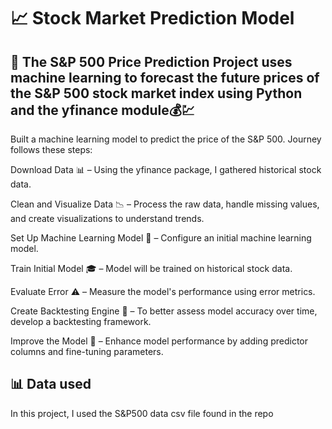 # 📈 Stock Market Prediction Model

## 🚀 The S&P 500 Price Prediction Project uses machine learning to forecast the future prices of the S&P 500 stock market index using Python and the yfinance module💰💹

Built a machine learning model to predict the price of the S&P 500. Journey follows these steps:

Download Data 📊 – Using the yfinance package, I gathered historical stock data.

Clean and Visualize Data 📉 – Process the raw data, handle missing values, and create visualizations to understand trends.

Set Up Machine Learning Model 🤖 – Configure an initial machine learning model.

Train Initial Model 🎓 – Model will be trained on historical stock data.

Evaluate Error ⚠️ – Measure the model's performance using error metrics.

Create Backtesting Engine 🔄 – To better assess model accuracy over time, develop a backtesting framework.

Improve the Model 🎯 – Enhance model performance by adding predictor columns and fine-tuning parameters.

## 📊 Data used
In this project, I used the S&P500 data csv file found in the repo
